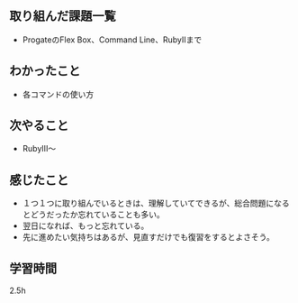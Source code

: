 ## 取り組んだ課題一覧
- ProgateのFlex Box、Command Line、RubyⅡまで
## わかったこと
- 各コマンドの使い方
## 次やること
- RubyⅢ～
## 感じたこと
- １つ１つに取り組んでいるときは、理解していてできるが、総合問題になるとどうだったか忘れていることも多い。
- 翌日になれば、もっと忘れている。
- 先に進めたい気持ちはあるが、見直すだけでも復習をするとよさそう。
## 学習時間
2.5h
